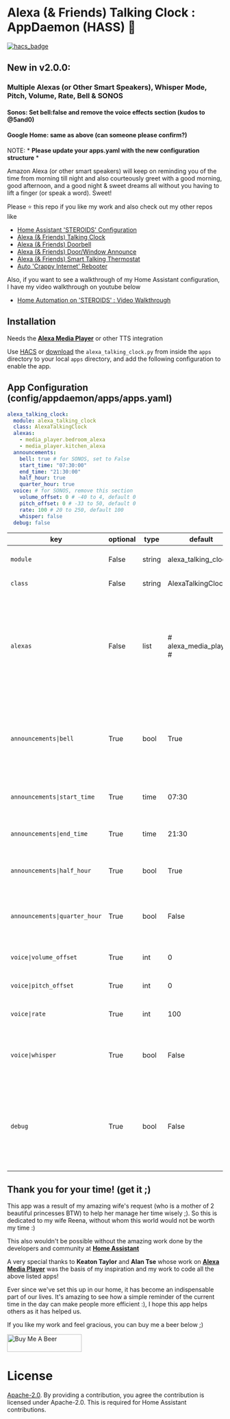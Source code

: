 # Alexa (& Friends) Talking Clock : AppDaemon (HASS) :chicken:

[![hacs_badge](https://img.shields.io/badge/HACS-Default-orange.svg)](https://github.com/custom-components/hacs)

## New in v2.0.0: 
### Multiple Alexas (or Other Smart Speakers), Whisper Mode, Pitch, Volume, Rate, Bell & SONOS
#### Sonos: Set bell:false and remove the voice effects section (kudos to @5and0)
#### Google Home: same as above (can someone please confirm?)
NOTE: * **Please update your apps.yaml with the new configuration structure** *

Amazon Alexa (or other smart speakers) will keep on reminding you of the time from morning till night and also courteously greet with a good morning, good afternoon, and a good night & sweet dreams all without you having to lift a finger (or speak a word). Sweet!

Please ⭐ this repo if you like my work and also check out my other repos like
- [Home Assistant 'STEROIDS' Configuration](https://github.com/UbhiTS/ha-config-ataraxis)
- [Alexa (& Friends) Talking Clock](https://github.com/UbhiTS/ad-alexatalkingclock)
- [Alexa (& Friends) Doorbell](https://github.com/UbhiTS/ad-alexadoorbell)
- [Alexa (& Friends) Door/Window Announce](https://github.com/UbhiTS/ad-alexadoorwindowannounce)
- [Alexa (& Friends) Smart Talking Thermostat](https://github.com/UbhiTS/ad-alexasmarttalkingthermostat)
- [Auto 'Crappy Internet' Rebooter](https://github.com/UbhiTS/ad-autointernetrebooter)

Also, if you want to see a walkthrough of my Home Assistant configuration, I have my video walkthrough on youtube below
- [Home Automation on 'STEROIDS' : Video Walkthrough](https://youtu.be/qqktLE9_45A)

## Installation
Needs the **[Alexa Media Player](https://github.com/custom-components/alexa_media_player)** or other TTS integration

Use [HACS](https://github.com/custom-components/hacs) or [download](https://github.com/UbhiTS/HASS-AlexaTalkingClock/tree/master/apps/alexa_talking_clock) the `alexa_talking_clock.py` from inside the `apps` directory to your local `apps` directory, and add the following configuration to enable the app.

## App Configuration (config/appdaemon/apps/apps.yaml)

```yaml
alexa_talking_clock:
  module: alexa_talking_clock
  class: AlexaTalkingClock
  alexas:
    - media_player.bedroom_alexa
    - media_player.kitchen_alexa
  announcements:
    bell: true # for SONOS, set to False
    start_time: "07:30:00"
    end_time: "21:30:00"
    half_hour: true
    quarter_hour: true
  voice: # for SONOS, remove this section
    volume_offset: 0 # -40 to 4, default 0
    pitch_offset: 0 # -33 to 50, default 0
    rate: 100 # 20 to 250, default 100
    whisper: false
  debug: false
```

key | optional | type | default | description
-- | -- | -- | -- | --
`module` | False | string | alexa_talking_clock | The module name of the app.
`class` | False | string | AlexaTalkingClock | The name of the Class.
`alexas` | False | list | # alexa_media_players # | The Alexa or other Smart Speakers to target for the time reminder speech. You need the Alexa Media Player integration alive and kickin before you install this app.
`announcements\|bell` | True | bool | True | Enable or disable the Alexa announcement bell before the time speech. For Sonos or Google Home, set to False
`announcements\|start_time` | True | time | 07:30 | The time to start announcements. This is in 24h format.
`announcements\|end_time` | True | time | 21:30 | The time to end announcements. This is in 24h format.
`announcements\|half_hour` | True | bool | True | Announce every half hour (It's 8 AM, It's 8:30 AM, It's 9 AM)
`announcements\|quarter_hour` | True | bool | False | Announce every 15 minutes (It's 8 AM, It's 8:15 AM, It's 8:30 AM, It's 8:45 AM, It's 9 AM)
`voice\|volume_offset` | True | int | 0 | Set between -40 and 4. Default 0
`voice\|pitch_offset` | True | int | 0 | Set between -33 and 50. Default 0
`voice\|rate` | True | int | 100 | Set between 20 to 250. Default 100
`voice\|whisper` | True | bool | False | Whisper Mode. Set "Bell" to False and "Rate" to 50 for a creepy time announcement 
`debug` | True | bool | False | Announces time instantly when you save the apps.yaml. Also, when set, will not honor start and end times and speak throughout the day and night

## Thank you for your time! (get it ;)
This app was a result of my amazing wife's request (who is a mother of 2 beautiful princesses BTW) to help her manage her time wisely ;). So this is dedicated to my wife Reena, without whom this world would not be worth my time :) 

This also wouldn't be possible without the amazing work done by the developers and community at **[Home Assistant](https://www.home-assistant.io/)**

A very special thanks to **Keaton Taylor** and **Alan Tse** whose work on **[Alexa Media Player](https://github.com/custom-components/alexa_media_player)** was the basis of my inspiration and my work to code all the above listed apps!

Ever since we've set this up in our home, it has become an indispensable part of our lives. It's amazing to see how a simple reminder of the current time in the day can make people more efficient :), I hope this app helps others as it has helped us. 

If you like my work and feel gracious, you can buy me a beer below ;)

<a href="https://www.buymeacoffee.com/ubhits" target="_blank">
<img src="https://www.buymeacoffee.com/assets/img/custom_images/orange_img.png"
     alt="Buy Me A Beer" 
     style="height:41px !important; width:174px !important;" />
</a>

# License
[Apache-2.0](LICENSE). By providing a contribution, you agree the contribution is licensed under Apache-2.0. This is required for Home Assistant contributions.
